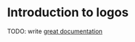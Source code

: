 # Introduction to logos

TODO: write [great documentation](http://jacobian.org/writing/what-to-write/)

